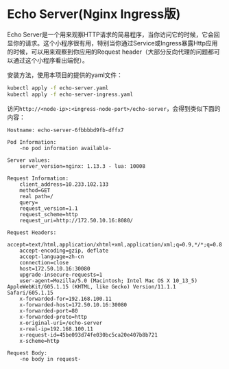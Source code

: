 # Echo Server(Nginx Ingress版)

Echo Server是一个用来观察HTTP请求的简易程序，当你访问它的时候，它会回显你的请求。这个小程序很有用，特别当你通过Service或Ingress暴露Http应用的时候，可以用来观察到你应用的Request header（大部分反向代理的问题都可以通过这个小程序看出端倪）。

安装方法，使用本项目的提供的yaml文件：

```bash
kubectl apply -f echo-server.yaml
kubectl apply -f echo-server-ingress.yaml
```

访问`http://<node-ip>:<ingress-node-port>/echo-server`，会得到类似下面的内容：

```
Hostname: echo-server-6fbbbbd9fb-dffx7

Pod Information:
	-no pod information available-

Server values:
	server_version=nginx: 1.13.3 - lua: 10008

Request Information:
	client_address=10.233.102.133
	method=GET
	real path=/
	query=
	request_version=1.1
	request_scheme=http
	request_uri=http://172.50.10.16:8080/

Request Headers:
	accept=text/html,application/xhtml+xml,application/xml;q=0.9,*/*;q=0.8
	accept-encoding=gzip, deflate
	accept-language=zh-cn
	connection=close
	host=172.50.10.16:30080
	upgrade-insecure-requests=1
	user-agent=Mozilla/5.0 (Macintosh; Intel Mac OS X 10_13_5) AppleWebKit/605.1.15 (KHTML, like Gecko) Version/11.1.1 Safari/605.1.15
	x-forwarded-for=192.168.100.11
	x-forwarded-host=172.50.10.16:30080
	x-forwarded-port=80
	x-forwarded-proto=http
	x-original-uri=/echo-server
	x-real-ip=192.168.100.11
	x-request-id=45be093d74fe030bc5ca20e407b8b721
	x-scheme=http

Request Body:
	-no body in request-
```
